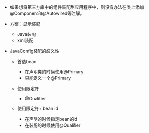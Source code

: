 + 如果想将第三方库中的组件装配到应用程序中，则没有办法在类上添加 @Component和@Autowired等注解。

+ 方案：显示装配
    + Java装配
    + xml装配
    
+ JavaConfig装配的歧义性
    + 首选bean
        + 在声明类的时候使用@Primary
        + 只能定义一个@Primary
        
    + 使用限定符
        + @Qualifier
        
    + 使用限定符+ bean id
        + 在声明的时候指定bean的id
        + 在装配的时候使用@Qualifier